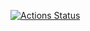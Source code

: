[![Actions Status](https://github.com/BurnySc2/auto-clicker/workflows/RunTests/badge.svg)](https://github.com/BurnySc2/auto-clicker/actions)

